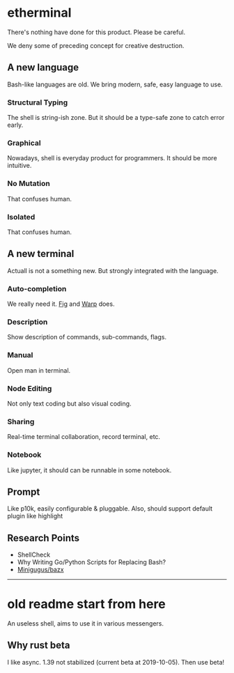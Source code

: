 # etherminal

There's nothing have done for this product. Please be careful.

We deny some of preceding concept for creative destruction.

## A new language

Bash-like languages are old. We bring modern, safe, easy language to use.

### Structural Typing

The shell is string-ish zone. But it should be a type-safe zone to catch error early.

### Graphical

Nowadays, shell is everyday product for programmers. It should be more intuitive.

### No Mutation

That confuses human.

### Isolated

That confuses human.

## A new terminal

Actuall is not a something new. But strongly integrated with the language.

### Auto-completion

We really need it. [Fig](https://fig.io) and [Warp](https://warp.dev) does.

### Description

Show description of commands, sub-commands, flags.

### Manual

Open man in terminal.

### Node Editing

Not only text coding but also visual coding.

### Sharing

Real-time terminal collaboration, record terminal, etc.

### Notebook

Like jupyter, it should can be runnable in some notebook.

## Prompt

Like p10k, easily configurable & pluggable.
Also, should support default plugin like highlight

## Research Points

- ShellCheck
- Why Writing Go/Python Scripts for Replacing Bash?
- [Minigugus/bazx](https://github.com/Minigugus/bazx)

---

# old readme start from here

An useless shell, aims to use it in various messengers.

## Why rust beta

I like async.
1.39 not stabilized (current beta at 2019-10-05).
Then use beta!
